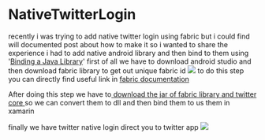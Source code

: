 # NativeTwitterLogin
recently i was trying to add native twitter login using fabric but i could find will documented post about how to make it so i wanted to share the experience i had to add native android library and then bind to them using '[Binding a Java Library](https://developer.xamarin.com/guides/android/advanced_topics/binding-a-java-library/ "Binding a Java Library")'
first of all we have to download android studio and then download fabric library to get out unique fabric id
![](https://us.v-cdn.net/5019960/uploads/editor/1i/63py5ojocwq4.png "")
to do this step you can directly find useful link in [fabric documentation ](https://docs.fabric.io/android/fabric/settings/api-keys.html "fabric documentation ")

After doing this step we have to[ download the jar of fabric library and twitter core ](https://www.nuget.org/packages/Fabric.TwitterCore " download the jar of fabric library and twitter core ")so we can convert them to dll and then bind them to us them in xamarin 

finally we have twitter native login direct you to twitter app
![](https://us.v-cdn.net/5019960/uploads/editor/0m/yum5hz2ukc9e.png "")
